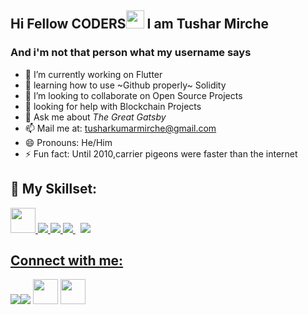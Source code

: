 ## Hi Fellow CODERS<img src="https://github.com/TheDudeThatCode/TheDudeThatCode/blob/master/Assets/Hi.gif" width="29px"> I am Tushar Mirche
### And i'm not that person what my username says


- 🔭 I’m currently working on Flutter
- 🌱 learning how to use ~Github properly~ Solidity
- 👯 I’m looking to collaborate on Open Source Projects
- 🤔 looking for help with Blockchain Projects
- 💬 Ask me about *The Great Gatsby*
- 📫 Mail me at: tusharkumarmirche@gmail.com 
- 😄 Pronouns: He/Him
- ⚡ Fun fact: Until 2010,carrier pigeons were faster than the internet





## 🚀 My Skillset:

<p align="left"> 
     <a href="https://flutter.dev"> <img src="https://img.icons8.com/color/2x/flutter.png" width="40" height="40"/> </a> 
    <a href="https://www.java.com"> <img src="https://img.icons8.com/color/48/000000/java-coffee-cup-logo.png"/> </a>
    <a href="https://www.python.org" target="_blank"> <img src="https://img.icons8.com/color/48/000000/python.png"/> </a> 
    <a style="padding-right:8px;" href="https://www.mysql.com/"> <img src="https://img.icons8.com/fluent/50/000000/mysql-logo.png"/> </a>
   <a href="https://www.djangoproject.com/"><img src="https://img.icons8.com/color/48/000000/django.png"/>

  
</p>



## Connect with me:
<p align="left">

<a href = "https://www.linkedin.com/in/tushar-kumar-mirche-47839116a/"><img src="https://img.icons8.com/fluent/48/000000/linkedin.png"/></a><a href = "https://twitter.com/57Mirche"><img src="https://img.icons8.com/fluent/48/000000/twitter.png"/></a>
<a href = "https://www.instagram.com/except.tushar/"><img src="https://img.icons8.com/dusk/2x/instagram-new--v2.gif"  width="40" height="40"/></a> 
  <a href="https://www.snapchat.com/add/tusharmirche?share_id=YVvCi4cIi2U&locale=en-US" target="blank"><img src="https://img.icons8.com/stickers/100/000000/snapchat.png"  height="40" width="40">
  
 
